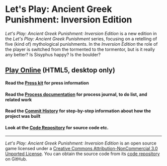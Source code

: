 # Let's Play: Ancient Greek Punishment: Inversion Edition

_Let's Play: Ancient Greek Punishment: Inversion Edition_ is a new edition in the _Let's Play: Ancient Greek Punishment_ series, focusing on a retelling of five (kind of) mythological punishments. In the _Inversion Edition_ the role of the player is switched from the tormented to the tormentor, but is it really any better? Is Sisyphus happy? Is the boulder?

## [Play Online](https://pippinbarr.github.io/lets-play-ancient-greek-punishment-inversion-edition/) (HTML5, desktop only)

#### Read the [Press kit](https://github.com/pippinbarr/lets-play-ancient-greek-punishment-inversion-edition/blob/master/press/README.md) for press information
#### Read the [Process documentation](https://github.com/pippinbarr/lets-play-ancient-greek-punishment-inversion-edition/blob/master/process/README.md) for process journal, to do list, and related work
#### Read the [Commit History](https://github.com/pippinbarr/lets-play-ancient-greek-punishment-inversion-edition/commits/master) for step-by-step information about how the project was built
#### Look at the [Code Repository](https://github.com/pippinbarr/lets-play-ancient-greek-punishment-inversion-edition) for source code etc.


---

_Let's Play: Ancient Greek Punishment: Inversion Edition_ is an open source game licensed under a [Creative Commons Attribution-NonCommercial 3.0 Unported License](http://creativecommons.org/licenses/by-nc/3.0/). You can obtain the source code from its [code repository](https://github.com/pippinbarr/lets-play-ancient-greek-punishment-inversion-edition) on GitHub.
